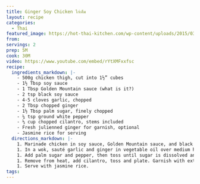 ```yaml
---
title: Ginger Soy Chicken ไก่เค็ม
layout: recipe
categories:
  - Thai
featured_image: https://hot-thai-kitchen.com/wp-content/uploads/2015/03/gai-kem-sm-225x225.jpg
from:
servings: 2
prep: 5M
cook: 30M
video: https://www.youtube.com/embed/rYtXMFxxfsc
recipe:
  ingredients_markdown: |-
    - 500g chicken thigh, cut into 1½” cubes
    - 1½ Tbsp soy sauce
    - 1 Tbsp Golden Mountain sauce (what is it?)
    - 2 tsp black soy sauce
    - 4-5 cloves garlic, chopped
    - 2 Tbsp chopped ginger
    - 1½ Tbsp palm sugar, finely chopped
    - ¼ tsp ground white pepper
    - ⅓ cup chopped cilantro, stems included
    - Fresh julienned ginger for garnish, optional
    - Jasmine rice for serving
  directions_markdown: |-
    1. Marinade chicken in soy sauce, Golden Mountain sauce, and black soy sauce for 15-20 minutes.
    1. In a wok, sauté garlic and ginger in vegetable oil over medium high heat until garlic starts to turn golden. Add chicken and toss until the exterior looks done.
    1. Add palm sugar and pepper, then toss until sugar is dissolved and chicken is completely cooked.
    1. Remove from heat, add cilantro, toss and plate. Garnish with extra julienned fresh ginger if desired.
    1. Serve with jasmine rice.
tags:
---
```

